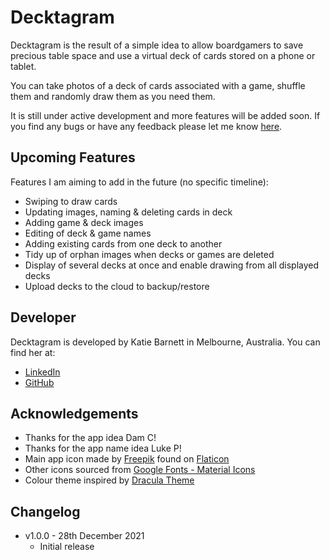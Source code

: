 # Decktagram

Decktagram is the result of a simple idea to allow boardgamers to save precious table space and use a virtual deck of cards stored on a phone or tablet.

You can take photos of a deck of cards associated with a game, shuffle them and randomly draw them as you need them.

It is still under active development and more features will be added soon. If you find any bugs or have any feedback please let me know [here](https://forms.gle/tGRtd2y2P2iSXTZF8).

## Upcoming Features

Features I am aiming to add in the future (no specific timeline):

* Swiping to draw cards
* Updating images, naming & deleting cards in deck
* Adding game & deck images
* Editing of deck & game names
* Adding existing cards from one deck to another
* Tidy up of orphan images when decks or games are deleted
* Display of several decks at once and enable drawing from all displayed decks
* Upload decks to the cloud to backup/restore

## Developer

Decktagram is developed by Katie Barnett in Melbourne, Australia.
You can find her at:

* [LinkedIn](https://www.linkedin.com/in/katiebarnett5/)
* [GitHub](https://github.com/KatieBarnett)

## Acknowledgements

* Thanks for the app idea Dam C!
* Thanks for the app name idea Luke P!
* Main app icon made by [Freepik](https://www.freepik.com) found on [Flaticon](https://www.flaticon.com/)
* Other icons sourced from [Google Fonts - Material Icons](https://fonts.google.com/icons?selected=Material+Icons)
* Colour theme inspired by [Dracula Theme](https://draculatheme.com/)

## Changelog

* v1.0.0 - 28th December 2021
  * Initial release

